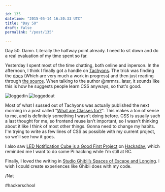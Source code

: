```yaml
---

id: 135
datetime: "2015-05-14 16:30:33 UTC"
title: "Day 50"
draft: false
permalink: "/post/135"

---
```


Day 50. Damn. Literally the halfway point already. I need to sit down and do a real evaluation of my time spent so far.

Yesterday I spent most of the time chatting, both online and inperson. In the afternoon, I think I finally got a handle on [Tachyons](http://tachyons.io/). The trick was finding the [docs](http://tachyons.io/docs/) (Which are very much a work in progress) and then just reading through [the source](https://github.com/mrmrs/tachyons/tree/master/src). When talking to the author @mrmrs_ later, it sounds like this is how he suggests people learn CSS anyways, so that's good.

![loggedin](https://s3.amazonaws.com/f.cl.ly/items/1x3P1g14323N2i3W2j2Z/Screen%Shot%-05-14%at%.08%png) ![loggedout](https://s3.amazonaws.com/f.cl.ly/items/3r2H3B0J3S00140w3k2R/Screen%Shot%-05-14%at%.36%png)

Most of what I sussed out of Tachyons was actually published the next morning in a post called "[What are Classes for?](http://xn--h4hg.ws/2015/05/14/what-are-classes-for/)". This makes a ton of sense to me, and is definitely something I wasn't doing before. CSS is usually such a last thought for me, so frontend reuse isn't important, so I wasn't thinking about it like I think of most other things. Gonna need to change my habits. I'm trying to write as few lines of CSS as possible with my current project, so we'll see how it goes.

I also saw [LED Notification Cube is a Good First Project](http://hackaday.com/2015/05/10/led-notification-cube-is-a-good-first-project/) on [Hackaday](http://hackaday.com), which reminded me I want to do some Pi hacking while I'm still at RC.

Finally, I loved the writing in [Studio Ghibli’s Spaces of Escape and Longing](http://killscreendaily.com/articles/studio-ghiblis-spaces-escape-and-longing/). I wish I could create experiences like Ghibli does with my code.

/Nat

#hackerschool

